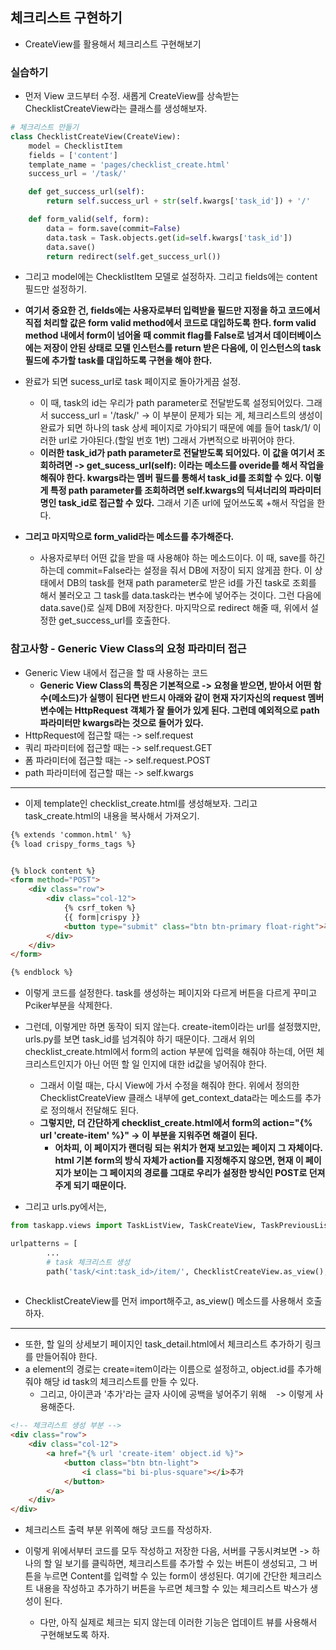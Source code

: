 ## 체크리스트 구현하기
- CreateView를 활용해서 체크리스트 구현해보기


### 실습하기
- 먼저 View 코드부터 수정. 새롭게 CreateView를 상속받는 ChecklistCreateView라는 클래스를 생성해보자.
```python
# 체크리스트 만들기
class ChecklistCreateView(CreateView):
    model = ChecklistItem
    fields = ['content']
    template_name = 'pages/checklist_create.html'
    success_url = '/task/'

    def get_success_url(self):
        return self.success_url + str(self.kwargs['task_id']) + '/'   

    def form_valid(self, form):
        data = form.save(commit=False)
        data.task = Task.objects.get(id=self.kwargs['task_id'])
        data.save()
        return redirect(self.get_success_url())    
```


- 그리고 model에는 ChecklistItem 모델로 설정하자. 그리고 fields에는 content 필드만 설정하기.
- **여기서 중요한 건, fields에는 사용자로부터 입력받을 필드만 지정을 하고 코드에서 직접 처리할 값은 form valid method에서 코드로 대입하도록 한다. form valid method 내에서 form이 넘어올 때 commit flag를 False로 넘겨서 데이터베이스에는 저장이 안된 상태로 모델 인스턴스를 return 받은 다음에, 이 인스턴스의 task 필드에 추가할 task를 대입하도록 구현을 해야 한다.**
- 완료가 되면 sucess_url로 task 페이지로 돌아가게끔 설정.
  - 이 때, task의 id는 우리가 path parameter로 전달받도록 설정되어있다. 그래서 success_url = '/task/' -> 이 부분이 문제가 되는 게, 체크리스트의 생성이 완료가 되면 하나의 task 상세 페이지로 가야되기 때문에 예를 들어 task/1/ 이러한 url로 가야된다.(할일 번호 1번) 그래서 가변적으로 바뀌어야 한다.
  - **이러한 task_id가 path parameter로 전달받도록 되어있다. 이 값을 여기서 조회하려면 -> get_sucess_url(self): 이라는 메소드를 overide를 해서 작업을 해줘야 한다. kwargs라는 멤버 필드를 통해서 task_id를 조회할 수 있다. 이렇게 특정 path parameter를 조회하려면 self.kwargs의 딕셔너리의 파라미터명인 task_id로 접근할 수 있다.** 그래서 기존 url에 덮어쓰도록 +해서 작업을 한다.

- **그리고 마지막으로 form_valid라는 메소드를 추가해준다.** 
  - 사용자로부터 어떤 값을 받을 때 사용해야 하는 메소드이다. 이 때, save를 하긴 하는데 commit=False라는 설정을 줘서 DB에 저장이 되지 않게끔 한다. 이 상태에서 DB의 task를 현재 path parameter로 받은 id를 가진 task로 조회를 해서 불러오고 그 task를 data.task라는 변수에 넣어주는 것이다. 그런 다음에 data.save()로 실제 DB에 저장한다. 마지막으로 redirect 해줄 때, 위에서 설정한 get_success_url를 호출한다.


### 참고사항 - Generic View Class의 요청 파라미터 접근
- Generic View 내에서 접근을 할 때 사용하는 코드
  - **Generic View Class의 특징은 기본적으로 -> 요청을 받으면, 받아서 어떤 함수(메소드)가 실행이 된다면 반드시 아래와 같이 현재 자기자신의 request 멤버 변수에는 HttpRequest 객체가 잘 들어가 있게 된다. 그런데 예외적으로 path 파라미터만 kwargs라는 것으로 들어가 있다.**
- HttpRequest에 접근할 때는 -> self.request
- 쿼리 파라미터에 접근할 때는 -> self.request.GET
- 폼 파라미터에 접근할 때는 -> self.request.POST
- path 파라미터에 접근할 때는 -> self.kwargs

* * *
- 이제 template인 checklist_create.html를 생성해보자. 그리고 task_create.html의 내용을 복사해서 가져오기.
```html
{% extends 'common.html' %}
{% load crispy_forms_tags %}


{% block content %}
<form method="POST">
    <div class="row">
        <div class="col-12">
            {% csrf_token %}
            {{ form|crispy }} 
            <button type="submit" class="btn btn-primary float-right">추가하기</button>
        </div>
    </div> 
</form>

{% endblock %}

```

- 이렇게 코드를 설정한다. task를 생성하는 페이지와 다르게 버튼을 다르게 꾸미고 Pciker부분을 삭제한다.
- 그런데, 이렇게만 하면 동작이 되지 않는다. create-item이라는 url를 설정했지만, urls.py를 보면 task_id를 넘겨줘야 하기 때문이다. 그래서 위의 checklist_create.html에서 form의 action 부분에 입력을 해줘야 하는데, 어떤 체크리스트인지가 아닌 어떤 할 일 인지에 대한 id값을 넣어줘야 한다.
  - 그래서 이럴 때는, 다시 View에 가서 수정을 해줘야 한다. 위에서 정의한 ChecklistCreateView 클래스 내부에 get_context_data라는 메소드를 추가로 정의해서 전달해도 된다.
  - **그렇지만, 더 간단하게 checklist_create.html에서 form의 action="{% url 'create-item' %}" -> 이 부분을 지워주면 해결이 된다.**
    - **어차피, 이 페이지가 랜더링 되는 위치가 현재 보고있는 페이지 그 자체이다. html 기본 form의 방식 자체가 action를 지정해주지 않으면, 현재 이 페이지가 보이는 그 페이지의 경로를 그대로 우리가 설정한 방식인 POST로 던져주게 되기 때문이다.**



- 그리고 urls.py에서는, 
```python
from taskapp.views import TaskListView, TaskCreateView, TaskPreviousListView, TaskDetailView, ChecklistCreateView

urlpatterns = [
        ...
        # task 체크리스트 생성
        path('task/<int:task_id>/item/', ChecklistCreateView.as_view(), name='create-item'),
         
```

- ChecklistCreateView를 먼저 import해주고, as_view() 메소드를 사용해서 호출하자.


* * *
- 또한, 할 일의 상세보기 페이지인 task_detail.html에서 체크리스트 추가하기 링크를 만들어줘야 한다.
- a element의 경로는 create=item이라는 이름으로 설정하고, object.id를 추가해줘야 해당 id task의 체크리스트를 만들 수 있다.
  - 그리고, 아이콘과 '추가'라는 글자 사이에 공백을 넣어주기 위해 &nbsp;&nbsp; -> 이렇게 사용해준다.
```html
<!-- 체크리스트 생성 부분 -->
<div class="row">
    <div class="col-12">
        <a href="{% url 'create-item' object.id %}">
            <button class="btn btn-light">
                <i class="bi bi-plus-square"></i>추가
            </button>
        </a>
    </div>
</div>
```

- 체크리스트 출력 부분 위쪽에 해당 코드를 작성하자.


- 이렇게 위에서부터 코드를 모두 작성하고 저장한 다음, 서버를 구동시켜보면 -> 하나의 할 일 보기를 클릭하면, 체크리스트를 추가할 수 있는 버튼이 생성되고, 그 버튼을 누르면 Content를 입력할 수 있는 form이 생성된다. 여기에 간단한 체크리스트 내용을 작성하고 추가하기 버튼을 누르면 체크할 수 있는 체크리스트 박스가 생성이 된다.
  - 다만, 아직 실제로 체크는 되지 않는데 이러한 기능은 업데이트 뷰를 사용해서 구현해보도록 하자.




